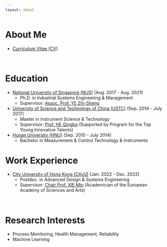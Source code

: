 ```yaml
---
layout: about 
---
```


# About Me
* <a href="https://xingchenliu666.github.io/CV_LiuXingchen.pdf">Curriculum Vitae (CV)</a>

<br/>

# Education
* <a href="https://www.nus.edu.sg/">National University of Singapore (NUS)</a> (Aug. 2017 - Aug. 2021)
  * Ph.D. in Industrial Systems Engineering & Management
  * Supervisor: <a href="https://blog.nus.edu.sg/iseyezh">Assoc. Prof. YE Zhi-Sheng</a>
* <a href="https://en.ustc.edu.cn/">University of Science and Technology of China (USTC)</a> (Sep. 2014 - July 2017)
  * Master in Instrument Science & Technology
  * Supervisor: <a href="http://me.sjtu.edu.cn/teacher_directory1/heqingbo.html">Prof. HE Qingbo</a> (Supported by Program for the Top Young Innovative Talents)
* <a href="http://www-en.hnu.edu.cn/index.htm">Hunan University (HNU)</a> (Sep. 2010 - July 2014)
  * Bachelor in Measurement & Control Technology & Instruments

# Work Experience
* <a href="https://www.cityu.edu.hk/">City University of Hong Kong (CityU)</a> (Jan. 2022 - Dec. 2022)
  * Postdoc. in Advanced Design & Systems Engineering
  * Supervisor: <a href="https://scholars.cityu.edu.hk/en/persons/min-xie(78688b24-0c92-4a93-b5ad-3db4d20d59eb).html">Chair Prof. XIE Min</a> (Academician of the European Academy of Sciences and Arts)

<br/>

# Research Interests
* Process Monitoring, Health Management, Reliability
* Machine Learning  

